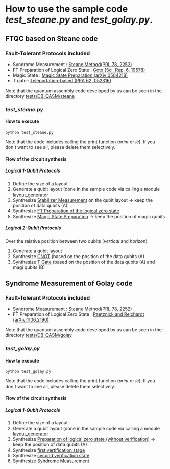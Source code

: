 # How to use the sample code *test\_steane.py* and *test\_golay.py*.

## FTQC based on Steane code 
### Fault-Tolerant Protocols included
- Syndrome Measurement : [Steane Method(PRL 78, 2252)](https://journals.aps.org/prl/abstract/10.1103/PhysRevLett.78.2252)
- FT Preparation of Logical Zero State : [Goto (Sci. Rep. 6, 19578)](https://www.nature.com/articles/srep19578) 
- Magic State : [Magic State Preparation (arXiv:0504218)](https://arxiv.org/abs/quant-ph/0504218)
- T gate : [Teleportation-based (PRA 62, 052316)](https://journals.aps.org/pra/abstract/10.1103/PhysRevA.62.052316)

Note that the quantum assembly code developed by us can be seen in the directory [tests/DB-QASM/steane](../tests/DB-QASM/steane)

### *test\_steane.py*
#### How to execute
```
python test_steane.py
```
Note that the code includes calling the print function (*print* or *ic*). If you don't want to see all, please delete them selectively.

#### Flow of the circuit synthesis

##### Logical 1-Qubit Protocols
  1. Define the size of a layout
  2. Generate a qubit layout (done in the sample code via calling a module [layout_generator](../tests/layout_generator.py)
  3. Synthesize [Stabilizer Measurement](../tests/DB-QASM/steane/Stabilizer_Measure_steaneEC.qasmf) on the qubit layout -> keep the position of data qubits (A)
  4. Synthesize [FT Preparation of the logical zero state](../tests/DB-QASM/steane/PrepZ.qasmf)
  5. Synthesize [Magic State Preparation](../tests/DB-QASM/steane/Prepare_Magic_State.qasmf) -> keep the position of magic qubits

##### Logical 2-Qubit Protocols
  Over the relative position between two qubits (*vertical* and *horizon*) 
  1. Generate a qubit layout
  2. Synthesize [CNOT](../tests/DB-QASM/steane/CNOT.qasmf) (based on the position of the data qubits (A)
  3. Synthesize [T Gate](../tests/DB-QASM/steane/T.qasmf) (based on the position of the data qubits (A) and magi qubits (B)

## Syndrome Measurement of Golay code
### Fault-Tolerant Protocols included
- Syndrome Measurement : [Steane Method(PRL 78, 2252)](https://journals.aps.org/prl/abstract/10.1103/PhysRevLett.78.2252)
- FT Preparation of Logical Zero State : [Paetznick and Reichardt (arXiv:1106.2190)](https://arxiv.org/abs/1106.2190) 

Note that the quantum assembly code developed by us can be seen in the directory [tests/DB-QASM/golay](../tests/DB-QASM/golay)

### *test\_golay.py*
#### How to execute
```
python test_golay.py
```
Note that the code includes calling the print function (*print* or *ic*). If you don't want to see all, please delete them selectively.

#### Flow of the circuit synthesis

##### Logical 1-Qubit Protocols
  1. Define the size of a layout
  2. Generate a qubit layout (done in the sample code via calling a module [layout_generator](../tests/layout_generator.py)
  3. Synthesize [Preparation of logical zero state (without verification)](../tests/DB-QASM/golay/prepare_zero_state.qasmf) -> keep the position of data qubits (A)
  4. Synthesize [first vertification stage](../tests/DB-QASM/golay/verification_first.qasmf)
  5. Synthesize [second verification state](../tests/DB-QASM/golay/verification_first.qasmf)
  6. Synthesize [Syndrome Measurement](../tests/DB-QASM/golay/syndrome_measurement.qasmf)

